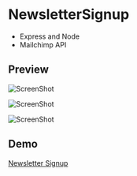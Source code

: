 # NewsletterSignup
* Express and Node
* Mailchimp API

## Preview

![ScreenShot](https://raw.github.com/super8989/Newsletter/master/public/images/1.png)


![ScreenShot](https://raw.github.com/super8989/Newsletter/master/public/images/2.png)


![ScreenShot](https://raw.github.com/super8989/Newsletter/master/public/images/3.png)




## Demo

<a href='https://nameless-reaches-54544.herokuapp.com/' target='_blank'>Newsletter Signup</a>

